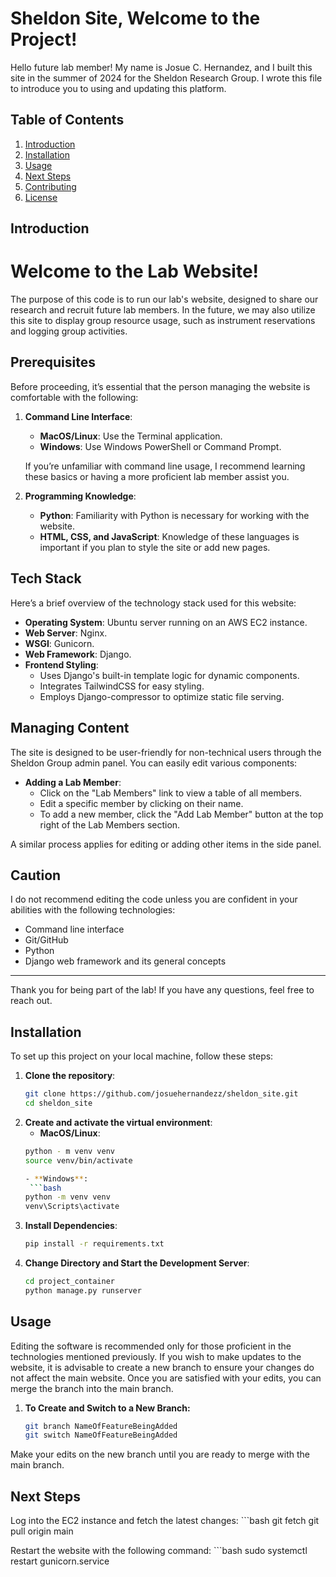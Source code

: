 # Sheldon Site, Welcome to the Project!

Hello future lab member! My name is Josue C. Hernandez, and I built this site in the summer of 2024 for the Sheldon Research Group. I wrote this file to introduce you to using and updating this platform.

## Table of Contents

1. [Introduction](#introduction)
2. [Installation](#installation)
3. [Usage](#usage)
4. [Next Steps](#next-steps)
5. [Contributing](#contributing)
6. [License](#license)

## Introduction

# Welcome to the Lab Website!

The purpose of this code is to run our lab's website, designed to share our research and recruit future lab members. In the future, we may also utilize this site to display group resource usage, such as instrument reservations and logging group activities.

## Prerequisites

Before proceeding, it’s essential that the person managing the website is comfortable with the following:

1. **Command Line Interface**:
   - **MacOS/Linux**: Use the Terminal application.
   - **Windows**: Use Windows PowerShell or Command Prompt.
   
   If you’re unfamiliar with command line usage, I recommend learning these basics or having a more proficient lab member assist you.

2. **Programming Knowledge**:
   - **Python**: Familiarity with Python is necessary for working with the website.
   - **HTML, CSS, and JavaScript**: Knowledge of these languages is important if you plan to style the site or add new pages.

## Tech Stack

Here’s a brief overview of the technology stack used for this website:

- **Operating System**: Ubuntu server running on an AWS EC2 instance.
- **Web Server**: Nginx.
- **WSGI**: Gunicorn.
- **Web Framework**: Django.
- **Frontend Styling**: 
  - Uses Django's built-in template logic for dynamic components.
  - Integrates TailwindCSS for easy styling.
  - Employs Django-compressor to optimize static file serving.

## Managing Content

The site is designed to be user-friendly for non-technical users through the Sheldon Group admin panel. You can easily edit various components:

- **Adding a Lab Member**: 
  - Click on the "Lab Members" link to view a table of all members.
  - Edit a specific member by clicking on their name.
  - To add a new member, click the "Add Lab Member" button at the top right of the Lab Members section.

A similar process applies for editing or adding other items in the side panel.

## Caution

I do not recommend editing the code unless you are confident in your abilities with the following technologies:

- Command line interface
- Git/GitHub
- Python
- Django web framework and its general concepts

---

Thank you for being part of the lab! If you have any questions, feel free to reach out.


## Installation

To set up this project on your local machine, follow these steps:

1. **Clone the repository**:
   ```bash
   git clone https://github.com/josuehernandezz/sheldon_site.git
   cd sheldon_site

2. **Create and activate the virtual environment**:
   - **MacOS/Linux**:
   ```bash
   python - m venv venv
   source venv/bin/activate

   - **Windows**:
    ```bash
   python -m venv venv
   venv\Scripts\activate

3. **Install Dependencies**:
    ```bash
    pip install -r requirements.txt

4. **Change Directory and Start the Development Server**:
    ```bash
    cd project_container
    python manage.py runserver

## Usage

Editing the software is recommended only for those proficient in the technologies mentioned previously. If you wish to make updates to the website, it is advisable to create a new branch to ensure your changes do not affect the main website. Once you are satisfied with your edits, you can merge the branch into the main branch.

1. **To Create and Switch to a New Branch:**
    ```bash
    git branch NameOfFeatureBeingAdded
    git switch NameOfFeatureBeingAdded

Make your edits on the new branch until you are ready to merge with the main branch.

## Next Steps

Log into the EC2 instance and fetch the latest changes:
    ```bash
    git fetch
    git pull origin main

Restart the website with the following command:
    ```bash
    sudo systemctl restart gunicorn.service
